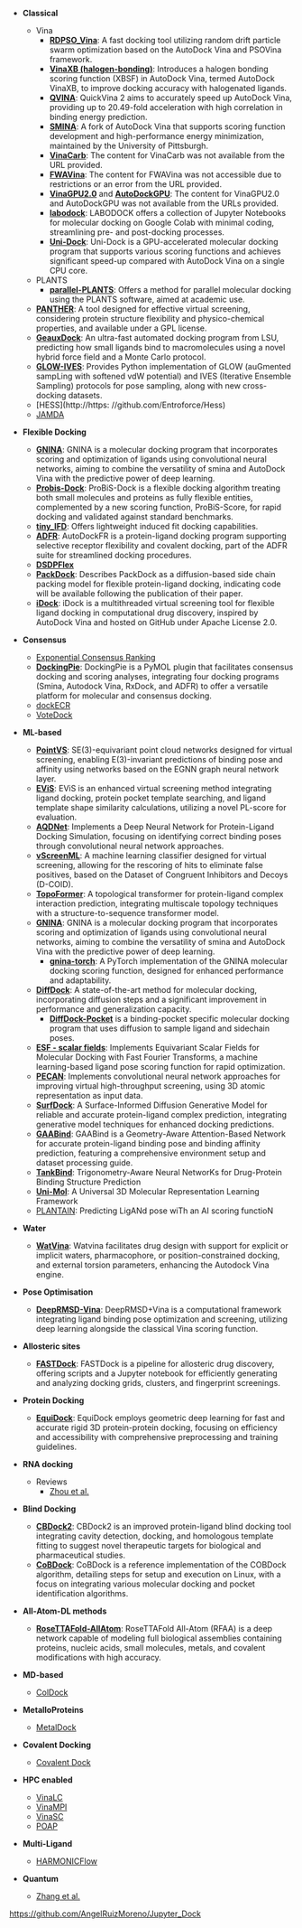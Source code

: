 - **Classical**
	- Vina
		 - **[RDPSO_Vina](https://github.com/li-jin-xing/RDPSOVina)**: A fast docking tool utilizing random drift particle swarm optimization based on the AutoDock Vina and PSOVina framework.
		- **[VinaXB (halogen-bonding)](https://jcheminf.biomedcentral.com/articles/10.1186/s13321-016-0139-1)**: Introduces a halogen bonding scoring function (XBSF) in AutoDock Vina, termed AutoDock VinaXB, to improve docking accuracy with halogenated ligands.
		- **[QVINA](https://github.com/QVina/qvina)**: QuickVina 2 aims to accurately speed up AutoDock Vina, providing up to 20.49-fold acceleration with high correlation in binding energy prediction.
		- **[SMINA](https://sourceforge.net/projects/smina/)**: A fork of AutoDock Vina that supports scoring function development and high-performance energy minimization, maintained by the University of Pittsburgh.
		- **[VinaCarb](https://pubs.acs.org/doi/10.1021/acs.jctc.5b00834)**: The content for VinaCarb was not available from the URL provided.
		- **[FWAVina](https://www.sciencedirect.com/science/article/pii/S1476927120306381)**: The content for FWAVina was not accessible due to restrictions or an error from the URL provided.
		- **[VinaGPU2.0](https://pubs.acs.org/doi/10.1021/acs.jcim.2c01504)** and **[AutoDockGPU](https://pubs.acs.org/doi/10.1021/acs.jctc.0c01006)**: The content for VinaGPU2.0 and AutoDockGPU was not available from the URLs provided.
		- **[labodock](https://github.com/RyanZR/labodock)**: LABODOCK offers a collection of Jupyter Notebooks for molecular docking on Google Colab with minimal coding, streamlining pre- and post-docking processes.
		- **[Uni-Dock](https://github.com/dptech-corp/Uni-Dock)**: Uni-Dock is a GPU-accelerated molecular docking program that supports various scoring functions and achieves significant speed-up compared with AutoDock Vina on a single CPU core.
	- PLANTS
		- **[parallel-PLANTS](https://github.com/discoverdata/parallel-PLANTS)**: Offers a method for parallel molecular docking using the PLANTS software, aimed at academic use.
	- **[PANTHER](https://www.medchem.fi/panther/)**: A tool designed for effective virtual screening, considering protein structure flexibility and physico-chemical properties, and available under a GPL license.
	- **[GeauxDock](https://www.brylinski.org/geauxdock)**: An ultra-fast automated docking program from LSU, predicting how small ligands bind to macromolecules using a novel hybrid force field and a Monte Carlo protocol.
	- **[GLOW-IVES](https://github.com/drorlab/GLOW_IVES)**: Provides Python implementation of GLOW (auGmented sampLing with softened vdW potential) and IVES (Iterative Ensemble Sampling) protocols for pose sampling, along with new cross-docking datasets.
	- [HESS](http://https: //github.com/Entroforce/Hess)
	- [JAMDA](https://doi.org/10.1021/acs.jcim.3c01573)

- **Flexible Docking**
	- **[GNINA](https://github.com/gnina/gnina)**: GNINA is a molecular docking program that incorporates scoring and optimization of ligands using convolutional neural networks, aiming to combine the versatility of smina and AutoDock Vina with the predictive power of deep learning.
	- **[Probis-Dock](http://insilab.org/probisdock/)**: ProBiS-Dock is a flexible docking algorithm treating both small molecules and proteins as fully flexible entities, complemented by a new scoring function, ProBiS-Score, for rapid docking and validated against standard benchmarks.
	- **[tiny_IFD](https://github.com/darrenjhsu/tiny_IFD)**: Offers lightweight induced fit docking capabilities.
	- **[ADFR](https://ccsb.scripps.edu/adfr/)**: AutoDockFR is a protein-ligand docking program supporting selective receptor flexibility and covalent docking, part of the ADFR suite for streamlined docking procedures.
	- **[DSDPFlex](https://chemrxiv.org/engage/chemrxiv/article-details/6572d98429a13c4d47f6b4c6)** 
	- **[PackDock](https://github.com/Zhang-Runze/PackDock)**: Describes PackDock as a diffusion-based side chain packing model for flexible protein-ligand docking, indicating code will be available following the publication of their paper.
	- **[iDock](https://github.com/gloglita/idock)**: iDock is a multithreaded virtual screening tool for flexible ligand docking in computational drug discovery, inspired by AutoDock Vina and hosted on GitHub under Apache License 2.0.

- **Consensus**
	- [Exponential Consensus Ranking](https://www.nature.com/articles/s41598-019-41594-3#Sec8)
	- **[DockingPie](https://github.com/paiardin/DockingPie)**: DockingPie is a PyMOL plugin that facilitates consensus docking and scoring analyses, integrating four docking programs (Smina, Autodock Vina, RxDock, and ADFR) to offer a versatile platform for molecular and consensus docking.
	- [dockECR](https://doi.org/10.1016/j.jmgm.2021.108023)
	- [VoteDock](https://doi.org/10.1002/jcc.21642)

- **ML-based**
	- **[PointVS](https://github.com/jscant/PointVS)**: SE(3)-equivariant point cloud networks designed for virtual screening, enabling E(3)-invariant predictions of binding pose and affinity using networks based on the EGNN graph neural network layer.
	- **[EViS](https://github.com/JingHuangLab/EViS)**: EViS is an enhanced virtual screening method integrating ligand docking, protein pocket template searching, and ligand template shape similarity calculations, utilizing a novel PL-score for evaluation.
	- **[AQDNet](https://github.com/koji11235/AQDnet)**: Implements a Deep Neural Network for Protein-Ligand Docking Simulation, focusing on identifying correct binding poses through convolutional neural network approaches.
	- **[vScreenML](https://github.com/karanicolaslab/vScreenML)**: A machine learning classifier designed for virtual screening, allowing for the rescoring of hits to eliminate false positives, based on the Dataset of Congruent Inhibitors and Decoys (D-COID).
	- **[TopoFormer](https://github.com/WeilabMSU/TopoFormer)**: A topological transformer for protein-ligand complex interaction prediction, integrating multiscale topology techniques with a structure-to-sequence transformer model.
	- **[GNINA](https://github.com/gnina/gnina)**: GNINA is a molecular docking program that incorporates scoring and optimization of ligands using convolutional neural networks, aiming to combine the versatility of smina and AutoDock Vina with the predictive power of deep learning.
		- **[gnina-torch](https://github.com/RMeli/gnina-torch/tree/0.0.2?tab=readme-ov-file)**: A PyTorch implementation of the GNINA molecular docking scoring function, designed for enhanced performance and adaptability.
	- **[DiffDock](https://github.com/gcorso/DiffDock)**: A state-of-the-art method for molecular docking, incorporating diffusion steps and a significant improvement in performance and generalization capacity.
		- [**DiffDock-Pocket**](https://anonymous.4open.science/r/DiffDock-Pocket-AQ32/README.md) is a binding-pocket specific molecular docking program that uses diffusion to sample ligand and sidechain poses.
	- **[ESF - scalar fields](https://github.com/bjing2016/scalar-fields)**: Implements Equivariant Scalar Fields for Molecular Docking with Fast Fourier Transforms, a machine learning-based ligand pose scoring function for rapid optimization.
	- **[PECAN](https://github.com/LLNL/PECAN2)**: Implements convolutional neural network approaches for improving virtual high-throughput screening, using 3D atomic representation as input data.
	- **[SurfDock](https://github.com/CAODH/SurfDock)**: A Surface-Informed Diffusion Generative Model for reliable and accurate protein-ligand complex prediction, integrating generative model techniques for enhanced docking predictions.
	- **[GAABind](https://github.com/Mercuryhs/GAABind/blob/main/README.MD)**: GAABind is a Geometry-Aware Attention-Based Network for accurate protein-ligand binding pose and binding affinity prediction, featuring a comprehensive environment setup and dataset processing guide.
	- [**TankBind**](https://github.com/luwei0917/TankBind): Trigonometry-Aware Neural NetworKs for Drug-Protein Binding Structure Prediction
	- [**Uni-Mol**](https://github.com/dptech-corp/Uni-Mol): A Universal 3D Molecular Representation Learning Framework
	- [PLANTAIN](https://github.com/molecularmodelinglab/plantain): Predicting LigANd pose wiTh an AI scoring functioN
- **Water**
	- **[WatVina](https://github.com/biocheming/watvina)**: Watvina facilitates drug design with support for explicit or implicit waters, pharmacophore, or position-constrained docking, and external torsion parameters, enhancing the Autodock Vina engine.
- **Pose Optimisation**
	- **[DeepRMSD-Vina](https://github.com/zchwang/DeepRMSD-Vina_Optimization)**: DeepRMSD+Vina is a computational framework integrating ligand binding pose optimization and screening, utilizing deep learning alongside the classical Vina scoring function.

- **Allosteric sites**
	- **[FASTDock](https://github.com/BrooksResearchGroup-UM/FASTDock)**: FASTDock is a pipeline for allosteric drug discovery, offering scripts and a Jupyter notebook for efficiently generating and analyzing docking grids, clusters, and fingerprint screenings.

- **Protein Docking**
	- **[EquiDock](https://github.com/octavian-ganea/equidock_public)**: EquiDock employs geometric deep learning for fast and accurate rigid 3D protein-protein docking, focusing on efficiency and accessibility with comprehensive preprocessing and training guidelines.

- **RNA docking**
	- Reviews
		- [Zhou et al.](https://wires.onlinelibrary.wiley.com/doi/pdf/10.1002/wcms.1571)

- **Blind Docking**
	- **[CBDock2](https://cadd.labshare.cn/cb-dock2/php/index.php)**: CBDock2 is an improved protein-ligand blind docking tool integrating cavity detection, docking, and homologous template fitting to suggest novel therapeutic targets for biological and pharmaceutical studies.
	- **[CoBDock](https://github.com/DavidMcDonald1993/cobdock)**: CoBDock is a reference implementation of the COBDock algorithm, detailing steps for setup and execution on Linux, with a focus on integrating various molecular docking and pocket identification algorithms.

- **All-Atom-DL methods**
	- **[RoseTTAFold-AllAtom](https://www.biorxiv.org/content/10.1101/2023.10.09.561603v1)**: RoseTTAFold All-Atom (RFAA) is a deep network capable of modeling full biological assemblies containing proteins, nucleic acids, small molecules, metals, and covalent modifications with high accuracy.

- **MD-based**
	- [ColDock](https://pubs.acs.org/doi/10.1021/acs.jpcb.8b02756)

- **MetalloProteins**
	- [MetalDock](https://pubs.acs.org/doi/10.1021/acs.jcim.3c01582)

- **Covalent Docking**
	- [Covalent Dock](https://onlinelibrary.wiley.com/doi/10.1002/jcc.23136)

- **HPC enabled**
	- [VinaLC](https://onlinelibrary.wiley.com/doi/10.1002/jcc.23214)
	- [VinaMPI](https://onlinelibrary.wiley.com/doi/full/10.1002/jcc.23367)
	- [VinaSC](https://ieeexplore.ieee.org/abstract/document/7822624?casa_token=8WbdFXnx06cAAAAA:K-0Z1J07YAV_XKJU5-Ycj5LVAMoHoqheAiWABCAJ769TQnm22YsBczrFdWmJFNpFlrXPlNPlzfv3GA)
	- [POAP](https://www.sciencedirect.com/science/article/pii/S1476927117305753)

- **Multi-Ligand**
	- [HARMONICFlow](https://github.com/HannesStark/FlowSite)

- **Quantum**
	- [Zhang et al.](https://doi.org/10.1021/acs.jctc.3c00943)

https://github.com/AngelRuizMoreno/Jupyter_Dock

